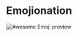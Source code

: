 # Emojionation
![Awesome Emoji preview](https://arianzargaran.github.io/Emojionation/stylings/preview/firstpreview.png)
